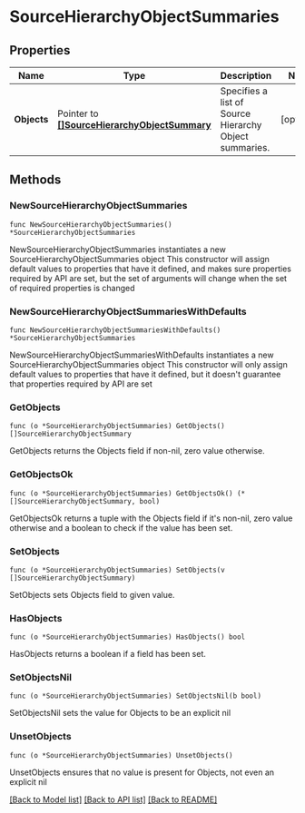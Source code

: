 # SourceHierarchyObjectSummaries

## Properties

Name | Type | Description | Notes
------------ | ------------- | ------------- | -------------
**Objects** | Pointer to [**[]SourceHierarchyObjectSummary**](SourceHierarchyObjectSummary.md) | Specifies a list of Source Hierarchy Object summaries. | [optional] 

## Methods

### NewSourceHierarchyObjectSummaries

`func NewSourceHierarchyObjectSummaries() *SourceHierarchyObjectSummaries`

NewSourceHierarchyObjectSummaries instantiates a new SourceHierarchyObjectSummaries object
This constructor will assign default values to properties that have it defined,
and makes sure properties required by API are set, but the set of arguments
will change when the set of required properties is changed

### NewSourceHierarchyObjectSummariesWithDefaults

`func NewSourceHierarchyObjectSummariesWithDefaults() *SourceHierarchyObjectSummaries`

NewSourceHierarchyObjectSummariesWithDefaults instantiates a new SourceHierarchyObjectSummaries object
This constructor will only assign default values to properties that have it defined,
but it doesn't guarantee that properties required by API are set

### GetObjects

`func (o *SourceHierarchyObjectSummaries) GetObjects() []SourceHierarchyObjectSummary`

GetObjects returns the Objects field if non-nil, zero value otherwise.

### GetObjectsOk

`func (o *SourceHierarchyObjectSummaries) GetObjectsOk() (*[]SourceHierarchyObjectSummary, bool)`

GetObjectsOk returns a tuple with the Objects field if it's non-nil, zero value otherwise
and a boolean to check if the value has been set.

### SetObjects

`func (o *SourceHierarchyObjectSummaries) SetObjects(v []SourceHierarchyObjectSummary)`

SetObjects sets Objects field to given value.

### HasObjects

`func (o *SourceHierarchyObjectSummaries) HasObjects() bool`

HasObjects returns a boolean if a field has been set.

### SetObjectsNil

`func (o *SourceHierarchyObjectSummaries) SetObjectsNil(b bool)`

 SetObjectsNil sets the value for Objects to be an explicit nil

### UnsetObjects
`func (o *SourceHierarchyObjectSummaries) UnsetObjects()`

UnsetObjects ensures that no value is present for Objects, not even an explicit nil

[[Back to Model list]](../README.md#documentation-for-models) [[Back to API list]](../README.md#documentation-for-api-endpoints) [[Back to README]](../README.md)


